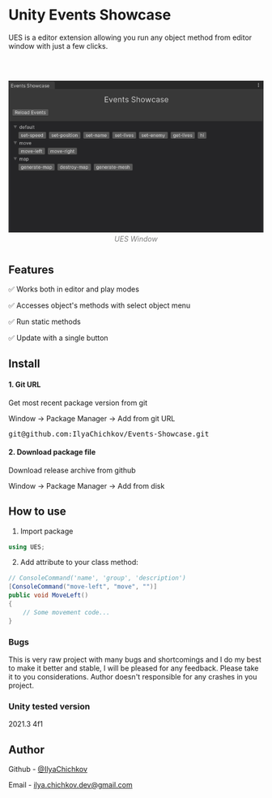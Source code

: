 # Unity Events Showcase

UES is a editor extension allowing you run any object method from editor window with just a few clicks.

<p style="margin-top: 60px"></p>

<div style="display: flex; justify-content: center; align-items: center; flex-direction: column">
    <img src="Packages/EventsShowcase/Images/preview.png" width="520px"></img>
    <div style="margin-top: 4px; font-style: italic; font-size: 14px; color: grey;">UES Window</div>
</div>

<p style="margin-top: 40px"></p>

## Features

✅ Works both in editor and play modes

✅ Accesses object's methods with select object menu

✅ Run static methods

✅ Update with a single button

## Install

<div class="notecard note">
    <h4>1. Git URL</h4>
    <p>Get most recent package version from git</p>
    <p>Window -> Package Manager -> Add from git URL</p>
    <pre class="brush: js">git@github.com:IlyaChichkov/Events-Showcase.git</pre>
    <h4>2. Download package file</h4>
    <p>Download release archive from github</p>
    <p>Window -> Package Manager -> Add from disk</p>
</div>

## How to use

1. Import package

```cs
using UES;
```

2. Add attribute to your class method:

```cs
// ConsoleCommand('name', 'group', 'description')
[ConsoleCommand("move-left", "move", "")]
public void MoveLeft()
{
    // Some movement code...
}
```

### Bugs

This is very raw project with many bugs and shortcomings and I do my best to make it better and stable, I will be pleased for any feedback. Please take it to you considerations. Author doesn't responsible for any crashes in you project.

### Unity tested version

2021.3 4f1

## Author

Github - [@IlyaChichkov](https://github.com/IlyaChichkov/)

Email - [ilya.chichkov.dev@gmail.com](mailto:ilya.chichkov.dev@gmail.com)

